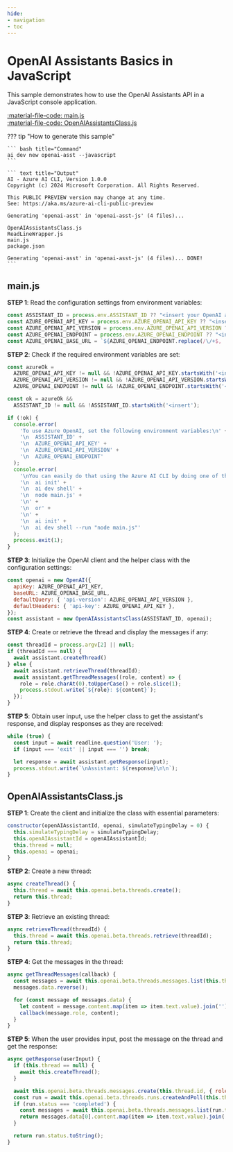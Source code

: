 ```yaml
---
hide:
- navigation
- toc
---
```

# OpenAI Assistants Basics in JavaScript

This sample demonstrates how to use the OpenAI Assistants API in a JavaScript console application.

[:material-file-code: main.js](https://raw.githubusercontent.com/robch/book-of-ai/main/docs/samples/openai-asst-js/main.js)  
[:material-file-code: OpenAIAssistantsClass.js](https://raw.githubusercontent.com/robch/book-of-ai/main/docs/samples/openai-asst-js/OpenAIAssistantsClass.js)  

??? tip "How to generate this sample"

    ``` bash title="Command"
    ai dev new openai-asst --javascript
    ```

    ``` text title="Output"
    AI - Azure AI CLI, Version 1.0.0
    Copyright (c) 2024 Microsoft Corporation. All Rights Reserved.

    This PUBLIC PREVIEW version may change at any time.
    See: https://aka.ms/azure-ai-cli-public-preview

    Generating 'openai-asst' in 'openai-asst-js' (4 files)...

    OpenAIAssistantsClass.js
    ReadLineWrapper.js
    main.js
    package.json

    Generating 'openai-asst' in 'openai-asst-js' (4 files)... DONE!
    ```

## main.js

**STEP 1**: Read the configuration settings from environment variables:

```javascript title="main.js"
const ASSISTANT_ID = process.env.ASSISTANT_ID ?? "<insert your OpenAI assistant ID here>";
const AZURE_OPENAI_API_KEY = process.env.AZURE_OPENAI_API_KEY ?? "<insert your Azure OpenAI API key here>";
const AZURE_OPENAI_API_VERSION = process.env.AZURE_OPENAI_API_VERSION ?? "<insert your Azure OpenAI API version here>";
const AZURE_OPENAI_ENDPOINT = process.env.AZURE_OPENAI_ENDPOINT ?? "<insert your Azure OpenAI endpoint here>";
const AZURE_OPENAI_BASE_URL = `${AZURE_OPENAI_ENDPOINT.replace(/\/+$, '')}/openai`;
```

**STEP 2**: Check if the required environment variables are set:

```javascript title="main.js"
const azureOk = 
  AZURE_OPENAI_API_KEY != null && !AZURE_OPENAI_API_KEY.startsWith('<insert') &&
  AZURE_OPENAI_API_VERSION != null && !AZURE_OPENAI_API_VERSION.startsWith('<insert') &&
  AZURE_OPENAI_ENDPOINT != null && !AZURE_OPENAI_ENDPOINT.startsWith('<insert');

const ok = azureOk &&
  ASSISTANT_ID != null && !ASSISTANT_ID.startsWith('<insert');

if (!ok) {
  console.error(
    'To use Azure OpenAI, set the following environment variables:\n' +
    '\n  ASSISTANT_ID' +
    '\n  AZURE_OPENAI_API_KEY' +
    '\n  AZURE_OPENAI_API_VERSION' +
    '\n  AZURE_OPENAI_ENDPOINT'
  );
  console.error(
    '\nYou can easily do that using the Azure AI CLI by doing one of the following:\n' +
    '\n  ai init' +
    '\n  ai dev shell' +
    '\n  node main.js' +
    '\n' +
    '\n  or' +
    '\n' +
    '\n  ai init' +
    '\n  ai dev shell --run "node main.js"'
  );
  process.exit(1);
}
```

**STEP 3**: Initialize the OpenAI client and the helper class with the configuration settings:

```javascript title="main.js"
const openai = new OpenAI({
  apiKey: AZURE_OPENAI_API_KEY,
  baseURL: AZURE_OPENAI_BASE_URL,
  defaultQuery: { 'api-version': AZURE_OPENAI_API_VERSION },
  defaultHeaders: { 'api-key': AZURE_OPENAI_API_KEY },
});
const assistant = new OpenAIAssistantsClass(ASSISTANT_ID, openai);
```

**STEP 4**: Create or retrieve the thread and display the messages if any:

```javascript title="main.js"
const threadId = process.argv[2] || null;
if (threadId === null) {
  await assistant.createThread()
} else {
  await assistant.retrieveThread(threadId);
  await assistant.getThreadMessages((role, content) => {
    role = role.charAt(0).toUpperCase() + role.slice(1);
    process.stdout.write(`${role}: ${content}`);
  });
}
```

**STEP 5**: Obtain user input, use the helper class to get the assistant's response, and display responses as they are received:

```javascript title="main.js"
while (true) {
  const input = await readline.question('User: ');
  if (input === 'exit' || input === '') break;

  let response = await assistant.getResponse(input);
  process.stdout.write(`\nAssistant: ${response}\n\n`);
}
```

## OpenAIAssistantsClass.js

**STEP 1**: Create the client and initialize the class with essential parameters:

```javascript title="OpenAIAssistantsClass.js"
constructor(openAIAssistantId, openai, simulateTypingDelay = 0) {
  this.simulateTypingDelay = simulateTypingDelay;
  this.openAIAssistantId = openAIAssistantId;
  this.thread = null;
  this.openai = openai;
}
```

**STEP 2**: Create a new thread:

```javascript title="OpenAIAssistantsClass.js"
async createThread() {
  this.thread = await this.openai.beta.threads.create();
  return this.thread;
}
```

**STEP 3**: Retrieve an existing thread:

```javascript title="OpenAIAssistantsClass.js"
async retrieveThread(threadId) {
  this.thread = await this.openai.beta.threads.retrieve(threadId);
  return this.thread;
}
```

**STEP 4**: Get the messages in the thread:

```javascript title="OpenAIAssistantsClass.js"
async getThreadMessages(callback) {
  const messages = await this.openai.beta.threads.messages.list(this.thread.id);
  messages.data.reverse();

  for (const message of messages.data) {
    let content = message.content.map(item => item.text.value).join('') + '\n\n';
    callback(message.role, content);
  }
}
```

**STEP 5**: When the user provides input, post the message on the thread and get the response:

```javascript title="OpenAIAssistantsClass.js"
async getResponse(userInput) {
  if (this.thread == null) {
    await this.createThread();
  }

  await this.openai.beta.threads.messages.create(this.thread.id, { role: "user", content: userInput });
  const run = await this.openai.beta.threads.runs.createAndPoll(this.thread.id, { assistant_id: this.openAIAssistantId });
  if (run.status === 'completed') {
    const messages = await this.openai.beta.threads.messages.list(run.thread_id);
    return messages.data[0].content.map(item => item.text.value).join('');
  }

  return run.status.toString();
}
```